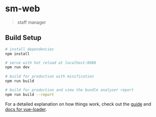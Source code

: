 # sm-web

> staff manager

## Build Setup

``` bash
# install dependencies
npm install

# serve with hot reload at localhost:8080
npm run dev
 
# build for production with minification
npm run build 

# build for production and view the bundle analyzer report
npm run build --report
```

For a detailed explanation on how things work, check out the [guide](http://vuejs-templates.github.io/webpack/) and [docs for vue-loader](http://vuejs.github.io/vue-loader).

